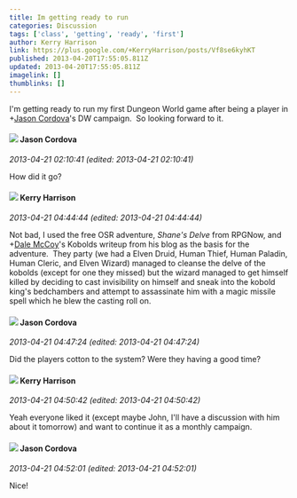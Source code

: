```yaml
---
title: Im getting ready to run
categories: Discussion
tags: ['class', 'getting', 'ready', 'first']
author: Kerry Harrison
link: https://plus.google.com/+KerryHarrison/posts/Vf8se6kyhKT
published: 2013-04-20T17:55:05.811Z
updated: 2013-04-20T17:55:05.811Z
imagelink: []
thumblinks: []
---
```


I&#39;m getting ready to run my first Dungeon World game after being a player in <span class="proflinkWrapper"><span class="proflinkPrefix">+</span><a class="proflink" href="https://plus.google.com/108530078404383929502" oid="108530078404383929502">Jason Cordova</a></span>&#39;s DW campaign.  So looking forward to it.
<div id='comment z12jhzh4hzbhg1epf04cg3ga2r3pinrzbl40k'>
  <h4><img src='{{site.baseurl}}//images/avatars/108530078404383929502_photo.jpg'> Jason Cordova</h4>
      <p><cite>2013-04-21 02:10:41 (edited: 2013-04-21 02:10:41)</cite></p>
        <p>How did it go?</p>
</div>
        

<div id='comment z12jhzh4hzbhg1epf04cg3ga2r3pinrzbl40k'>
  <h4><img src='{{site.baseurl}}//images/avatars/115825939814664654654_photo.jpg'> Kerry Harrison</h4>
      <p><cite>2013-04-21 04:44:44 (edited: 2013-04-21 04:44:44)</cite></p>
        <p>Not bad, I used the free OSR adventure, <i>Shane&#39;s Delve</i> from RPGNow, and <span class="proflinkWrapper"><span class="proflinkPrefix">+</span><a class="proflink" href="https://plus.google.com/109910177875644139130" oid="109910177875644139130">Dale McCoy</a></span>&#39;s Kobolds writeup from his blog as the basis for the adventure.  They party (we had a Elven Druid, Human Thief, Human Paladin, Human Cleric, and Elven Wizard) managed to cleanse the delve of the kobolds (except for one they missed) but the wizard managed to get himself killed by deciding to cast invisibility on himself and sneak into the kobold king&#39;s bedchambers and attempt to assassinate him with a magic missile spell which he blew the casting roll on.</p>
</div>
        

<div id='comment z12jhzh4hzbhg1epf04cg3ga2r3pinrzbl40k'>
  <h4><img src='{{site.baseurl}}//images/avatars/108530078404383929502_photo.jpg'> Jason Cordova</h4>
      <p><cite>2013-04-21 04:47:24 (edited: 2013-04-21 04:47:24)</cite></p>
        <p>Did the players cotton to the system? Were they having a good time?</p>
</div>
        

<div id='comment z12jhzh4hzbhg1epf04cg3ga2r3pinrzbl40k'>
  <h4><img src='{{site.baseurl}}//images/avatars/115825939814664654654_photo.jpg'> Kerry Harrison</h4>
      <p><cite>2013-04-21 04:50:42 (edited: 2013-04-21 04:50:42)</cite></p>
        <p>Yeah everyone liked it (except maybe John, I&#39;ll have a discussion with him about it tomorrow) and want to continue it as a monthly campaign.</p>
</div>
        

<div id='comment z12jhzh4hzbhg1epf04cg3ga2r3pinrzbl40k'>
  <h4><img src='{{site.baseurl}}//images/avatars/108530078404383929502_photo.jpg'> Jason Cordova</h4>
      <p><cite>2013-04-21 04:52:01 (edited: 2013-04-21 04:52:01)</cite></p>
        <p>Nice! </p>
</div>
        